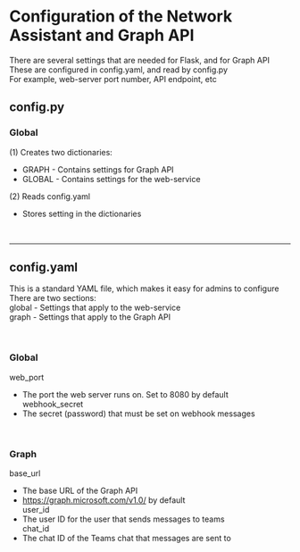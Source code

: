 # Configuration of the Network Assistant and Graph API
  There are several settings that are needed for Flask, and for Graph API  
  These are configured in config.yaml, and read by config.py  
  For example, web-server port number, API endpoint, etc  
  

## config.py
### Global
(1) Creates two dictionaries:  
* GRAPH - Contains settings for Graph API  
* GLOBAL - Contains settings for the web-service  
    
(2) Reads config.yaml  
* Stores setting in the dictionaries  
    
&nbsp;<br>
- - - -
## config.yaml
  This is a standard YAML file, which makes it easy for admins to configure  
  There are two sections:  
    global - Settings that apply to the web-service  
    graph - Settings that apply to the Graph API  

&nbsp;<br>
### Global
web_port  
* The port the web server runs on. Set to 8080 by default  
webhook_secret  
* The secret (password) that must be set on webhook messages  

&nbsp;<br>
### Graph
base_url  
* The base URL of the Graph API  
* https://graph.microsoft.com/v1.0/ by default  
user_id  
* The user ID for the user that sends messages to teams  
chat_id  
* The chat ID of the Teams chat that messages are sent to  
  


